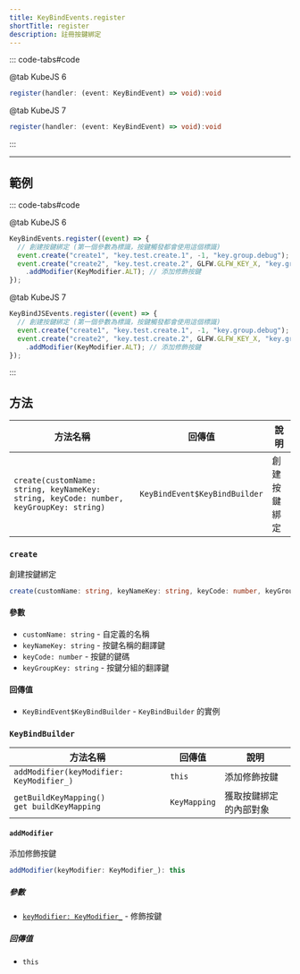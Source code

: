 ```yaml
---
title: KeyBindEvents.register
shortTitle: register
description: 註冊按鍵綁定
---
```


::: code-tabs#code

@tab KubeJS 6

```ts title="<StartupSide/>"
register(handler: (event: KeyBindEvent) => void):void
```

@tab KubeJS 7

```ts title="<ClientSide/>"
register(handler: (event: KeyBindEvent) => void):void
```

:::

---

## 範例

::: code-tabs#code

@tab KubeJS 6

```js title="<StartupSide/>"
KeyBindEvents.register((event) => {
  // 創建按鍵綁定 (第一個參數為標識，按鍵觸發都會使用這個標識)
  event.create("create1", "key.test.create.1", -1, "key.group.debug");
  event.create("create2", "key.test.create.2", GLFW.GLFW_KEY_X, "key.group.debug")
    .addModifier(KeyModifier.ALT); // 添加修飾按鍵
});
```

@tab KubeJS 7

```js title="<ClientSide/>"
KeyBindJSEvents.register((event) => {
  // 創建按鍵綁定 (第一個參數為標識，按鍵觸發都會使用這個標識)
  event.create("create1", "key.test.create.1", -1, "key.group.debug");
  event.create("create2", "key.test.create.2", GLFW.GLFW_KEY_X, "key.group.debug")
    .addModifier(KeyModifier.ALT); // 添加修飾按鍵
});
```

:::

## 方法

| 方法名稱                                                                                     | 回傳值                        | 說明         |
| -------------------------------------------------------------------------------------------- | ----------------------------- | ------------ |
| `create(customName: string, keyNameKey: string, keyCode: number, keyGroupKey: string)` | `KeyBindEvent$KeyBindBuilder` | 創建按鍵綁定 |

### `create`

創建按鍵綁定

```ts
create(customName: string, keyNameKey: string, keyCode: number, keyGroupKey: string): KeyBindEvent$KeyBindBuilder
```

#### 參數

- `customName: string` - 自定義的名稱
- `keyNameKey: string` - 按鍵名稱的翻譯鍵
- `keyCode: number` - 按鍵的鍵碼
- `keyGroupKey: string` - 按鍵分組的翻譯鍵

#### 回傳值

- `KeyBindEvent$KeyBindBuilder` - `KeyBindBuilder` 的實例

### `KeyBindBuilder`

| 方法名稱                                          | 回傳值       | 說明                   |
| ------------------------------------------------- | ------------ | ---------------------- |
| `addModifier(keyModifier: KeyModifier_)`          | `this`       | 添加修飾按鍵           |
| `getBuildKeyMapping()` <br> `get buildKeyMapping` | `KeyMapping` | 獲取按鍵綁定的內部對象 |

#### `addModifier`

添加修飾按鍵

```ts
addModifier(keyModifier: KeyModifier_): this
```

##### 參數

- [`keyModifier: KeyModifier_`][KeyModifier_] - 修飾按鍵

[KeyModifier_]: ../ref#keymodifier

##### 回傳值

- `this`